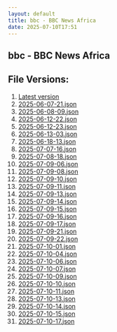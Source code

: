 ```yaml
---
layout: default
title: bbc - BBC News Africa
date: 2025-07-10T17:51
---
```


## bbc - BBC News Africa

<div id="data-chart"></div>
<div id="data-table"></div>
<script>
document.addEventListener('DOMContentLoaded', function(){
  document.getElementById('data-table').textContent = 'This source isn't supported for tables yet.';
});
</script>

## File Versions:
1. [Latest version](./latest.json)
2. [2025-06-07-21.json](./2025-06-07-21.json)
3. [2025-06-08-09.json](./2025-06-08-09.json)
4. [2025-06-12-22.json](./2025-06-12-22.json)
5. [2025-06-12-23.json](./2025-06-12-23.json)
6. [2025-06-13-03.json](./2025-06-13-03.json)
7. [2025-06-18-13.json](./2025-06-18-13.json)
8. [2025-07-07-16.json](./2025-07-07-16.json)
9. [2025-07-08-18.json](./2025-07-08-18.json)
10. [2025-07-09-06.json](./2025-07-09-06.json)
11. [2025-07-09-08.json](./2025-07-09-08.json)
12. [2025-07-09-10.json](./2025-07-09-10.json)
13. [2025-07-09-11.json](./2025-07-09-11.json)
14. [2025-07-09-13.json](./2025-07-09-13.json)
15. [2025-07-09-14.json](./2025-07-09-14.json)
16. [2025-07-09-15.json](./2025-07-09-15.json)
17. [2025-07-09-16.json](./2025-07-09-16.json)
18. [2025-07-09-17.json](./2025-07-09-17.json)
19. [2025-07-09-21.json](./2025-07-09-21.json)
20. [2025-07-09-22.json](./2025-07-09-22.json)
21. [2025-07-10-01.json](./2025-07-10-01.json)
22. [2025-07-10-04.json](./2025-07-10-04.json)
23. [2025-07-10-06.json](./2025-07-10-06.json)
24. [2025-07-10-07.json](./2025-07-10-07.json)
25. [2025-07-10-09.json](./2025-07-10-09.json)
26. [2025-07-10-10.json](./2025-07-10-10.json)
27. [2025-07-10-11.json](./2025-07-10-11.json)
28. [2025-07-10-13.json](./2025-07-10-13.json)
29. [2025-07-10-14.json](./2025-07-10-14.json)
30. [2025-07-10-15.json](./2025-07-10-15.json)
31. [2025-07-10-17.json](./2025-07-10-17.json)
